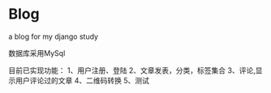 # Blog
a blog for my django study

数据库采用MySql

目前已实现功能：
1、用户注册、登陆
2、文章发表，分类，标签集合
3、评论,显示用户评论过的文章
4、二维码转换
5、测试

